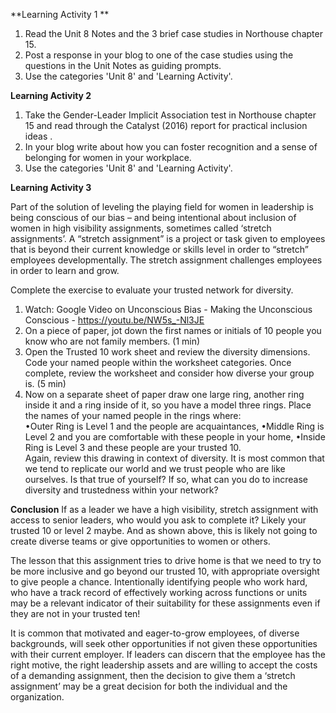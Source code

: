 **Learning Activity 1 **

1. Read the Unit 8 Notes and the 3 brief case studies in Northouse chapter 15. 
2. Post a response in your blog to one of the case studies using the questions in the Unit Notes as guiding prompts. 
3. Use the categories 'Unit 8' and 'Learning Activity'.

**Learning Activity 2**

1. Take the Gender-Leader Implicit Association test in Northouse chapter 15 and read through the Catalyst \(2016\) report for practical inclusion ideas . 
2. In your blog write about how you can foster recognition and a sense of belonging for women in your workplace. 
3. Use the categories 'Unit 8' and 'Learning Activity'.

**Learning Activity 3**

Part of the solution of leveling the playing field for women in leadership is being conscious of our bias – and being intentional about inclusion of women in high visibility assignments, sometimes called ‘stretch assignments’.  A “stretch assignment” is a project or task given to employees that is beyond their current knowledge or skills level in order to “stretch” employees developmentally. The stretch assignment challenges employees in order to learn and grow.  

Complete the exercise to evaluate your trusted network for diversity. 
1.	Watch: Google Video on Unconscious Bias - Making the Unconscious Conscious - https://youtu.be/NW5s_-Nl3JE
2.	On a piece of paper, jot down the first names or initials of 10 people you know who are not family members.  (1 min)
3.	Open the Trusted 10 work sheet and review the diversity dimensions. Code your named people within the worksheet categories.  Once complete, review the worksheet and consider how diverse your group is. (5 min)
4.	Now on a separate sheet of paper draw one large ring, another ring inside it and a ring inside of it, so you have a model three rings. Place the names of your named people in the rings where:  
 •Outer Ring is Level 1 and the people are         acquaintances, 
 •Middle Ring is Level 2 and you are comfortable with these people in your home,
 •Inside Ring is Level 3 and these people are your trusted 10.  
Again, review this drawing in context of diversity. It is most common that we tend to replicate our world and we trust people who are like ourselves.  Is that true of yourself? If so, what can you do to increase diversity and trustedness within your network? 

**Conclusion**
If as a leader we have a high visibility, stretch assignment with access to senior leaders, who would you ask to complete it?  Likely your trusted 10 or level 2 maybe. And as shown above, this is likely not going to create diverse teams or give opportunities to women or others.  

The lesson that this assignment tries to drive home is that we need to try to be more inclusive and go beyond our trusted 10, with appropriate oversight to give people a chance. Intentionally identifying people who work hard, who have a track record of effectively working across functions or units may be a relevant indicator of their suitability for these assignments even if they are not in your trusted ten! 

It is common that motivated and eager-to-grow employees, of diverse backgrounds, will seek other opportunities if not given these opportunities with their current employer. If leaders can discern that the employee has the right motive, the right leadership assets and are willing to accept the costs of a demanding assignment, then the decision to give them a ‘stretch assignment’ may be a great decision for both the individual and the organization.




